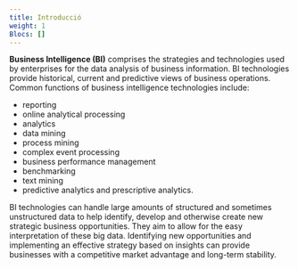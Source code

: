 ```yaml
---
title: Introducció
weight: 1
Blocs: []
---
```

**Business Intelligence (BI)** comprises the strategies and technologies used by enterprises for the data analysis of business information. BI technologies provide historical, current and predictive views of business operations. Common functions of business intelligence technologies include:

* reporting
* online analytical processing
* analytics
* data mining
* process mining
* complex event processing
* business performance management
* benchmarking
* text mining
* predictive analytics and prescriptive analytics.

BI technologies can handle large amounts of structured and sometimes unstructured data to help identify, develop and otherwise create new strategic business opportunities. They aim to allow for the easy interpretation of these big data. Identifying new opportunities and implementing an effective strategy based on insights can provide businesses with a competitive market advantage and long-term stability.
